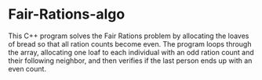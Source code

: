 # Fair-Rations-algo
This C++ program solves the Fair Rations problem by allocating the loaves of bread so that all ration counts become even. The program loops through the array, allocating one loaf to each individual with an odd ration count and their following neighbor, and then verifies if the last person ends up with an even count.
